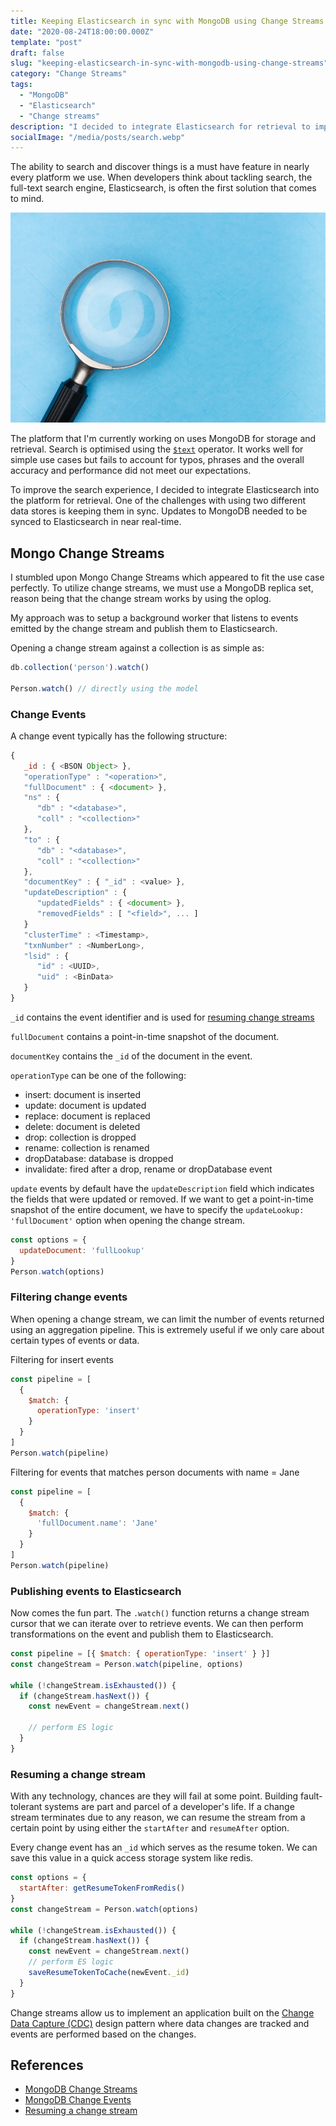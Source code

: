 ```yaml
---
title: Keeping Elasticsearch in sync with MongoDB using Change Streams
date: "2020-08-24T18:00:00.000Z"
template: "post"
draft: false
slug: "keeping-elasticsearch-in-sync-with-mongodb-using-change-streams"
category: "Change Streams"
tags:
  - "MongoDB"
  - "Elasticsearch"
  - "Change streams"
description: "I decided to integrate Elasticsearch for retrieval to improve the search experience on a platform I'm working on. One of the challenges with using two different data stores is keeping them in sync. Updates to MongoDB needed to be synced to Elasticsearch in near real-time."
socialImage: "/media/posts/search.webp"
---
```


The ability to search and discover things is a must have feature in nearly every platform we use. When developers think about tackling search, the full-text search engine, Elasticsearch, is often the first solution that comes to mind.

![search.webp](/media/posts/search.webp)

The platform that I'm currently working on uses MongoDB for storage and retrieval. Search is optimised using the [`$text`](https://docs.mongodb.com/manual/reference/operator/query/text/#op._S_text) operator. It works well for simple use cases but fails to account for typos, phrases and the overall accuracy and performance did not meet our expectations.

To improve the search experience, I decided to integrate Elasticsearch into the platform for retrieval. One of the challenges with using two different data stores is keeping them in sync. Updates to MongoDB needed to be synced to Elasticsearch in near real-time.

## Mongo Change Streams
I stumbled upon Mongo Change Streams which appeared to fit the use case perfectly. To utilize change streams, we must use a MongoDB replica set, reason being that the change stream works by using the oplog.

My approach was to setup a background worker that listens to events emitted by the change stream and publish them to Elasticsearch.

Opening a change stream against a collection is as simple as:

```javascript
db.collection('person').watch()

Person.watch() // directly using the model

```


### Change Events
A change event typically has the following structure:
```javascript
{
   _id : { <BSON Object> },
   "operationType" : "<operation>",
   "fullDocument" : { <document> },
   "ns" : {
      "db" : "<database>",
      "coll" : "<collection>"
   },
   "to" : {
      "db" : "<database>",
      "coll" : "<collection>"
   },
   "documentKey" : { "_id" : <value> },
   "updateDescription" : {
      "updatedFields" : { <document> },
      "removedFields" : [ "<field>", ... ]
   }
   "clusterTime" : <Timestamp>,
   "txnNumber" : <NumberLong>,
   "lsid" : {
      "id" : <UUID>,
      "uid" : <BinData>
   }
}
```
`_id` contains the event identifier and is used for [resuming change streams](#resuming-a-change-stream)

`fullDocument` contains a point-in-time snapshot of the document.

`documentKey` contains the `_id` of the document in the event.

`operationType` can be one of the following:
- insert: document is inserted
- update: document is updated
- replace: document is replaced
- delete: document is deleted
- drop: collection is dropped
- rename: collection is renamed
- dropDatabase: database is dropped
- invalidate: fired after a drop, rename or dropDatabase event

`update` events by default have the `updateDescription` field which indicates the fields that were updated or removed. If we want to get a point-in-time snapshot of the entire document, we have to specify the `updateLookup: 'fullDocument'` option when opening the change stream.

```javascript
const options = {
  updateDocument: 'fullLookup'
}
Person.watch(options)
```

### Filtering change events
When opening a change stream, we can limit the number of events returned using an aggregation pipeline. This is extremely useful if we only care about certain types of events or data.

Filtering for insert events
```javascript
const pipeline = [
  {
    $match: {
      operationType: 'insert'
    }
  }
]
Person.watch(pipeline)
```

Filtering for events that matches person documents with name = Jane
```javascript
const pipeline = [
  {
    $match: {
      'fullDocument.name': 'Jane'
    }
  }
]
Person.watch(pipeline)
```

### Publishing events to Elasticsearch
Now comes the fun part. The `.watch()` function returns a change stream cursor that we can iterate over to retrieve events. We can then perform transformations on the event and publish them to Elasticsearch.

```javascript
const pipeline = [{ $match: { operationType: 'insert' } }]
const changeStream = Person.watch(pipeline, options)

while (!changeStream.isExhausted()) {
  if (changeStream.hasNext()) {
    const newEvent = changeStream.next()

    // perform ES logic
  }
}
```


### Resuming a change stream
With any technology, chances are they will fail at some point. Building fault-tolerant systems are part and parcel of a developer's life. If a change stream terminates due to any reason, we can resume the stream from a certain point by using either the `startAfter` and `resumeAfter` option.

Every change event has an `_id` which serves as the resume token. We can save this value in a quick access storage system like redis.

```javascript
const options = {
  startAfter: getResumeTokenFromRedis()
}
const changeStream = Person.watch(options)

while (!changeStream.isExhausted()) {
  if (changeStream.hasNext()) {
    const newEvent = changeStream.next()
    // perform ES logic
    saveResumeTokenToCache(newEvent._id)
  }
}
```

Change streams allow us to implement an application built on the [Change Data Capture (CDC)](https://en.wikipedia.org/wiki/Change_data_capture) design pattern where data changes are tracked and events are performed based on the changes.

## References
- [MongoDB Change Streams](https://docs.mongodb.com/manual/changeStreams/)
- [MongoDB Change Events](https://docs.mongodb.com/manual/reference/change-events/)
- [Resuming a change stream](https://docs.mongodb.com/manual/changeStreams/#resume-a-change-stream)

